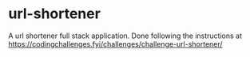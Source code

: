 # url-shortener
A url shortener full stack application. Done following the instructions at https://codingchallenges.fyi/challenges/challenge-url-shortener/
